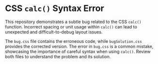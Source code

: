 # CSS `calc()` Syntax Error

This repository demonstrates a subtle bug related to the CSS `calc()` function.  Incorrect spacing or unit usage within `calc()` can lead to unexpected and difficult-to-debug layout issues.

The `bug.css` file contains the erroneous code, while `bugSolution.css` provides the corrected version.  The error in `bug.css` is a common mistake, showcasing the importance of careful syntax when using `calc()`.  Review both files to understand the problem and its solution.
